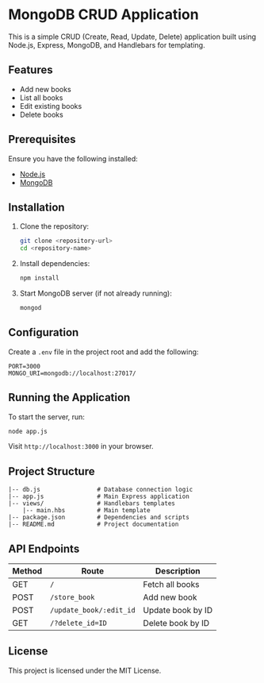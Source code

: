 # MongoDB CRUD Application

This is a simple CRUD (Create, Read, Update, Delete) application built using Node.js, Express, MongoDB, and Handlebars for templating.

## Features
- Add new books
- List all books
- Edit existing books
- Delete books

## Prerequisites
Ensure you have the following installed:
- [Node.js](https://nodejs.org/)
- [MongoDB](https://www.mongodb.com/)

## Installation
1. Clone the repository:
    ```sh
    git clone <repository-url>
    cd <repository-name>
    ```
2. Install dependencies:
    ```sh
    npm install
    ```
3. Start MongoDB server (if not already running):
    ```sh
    mongod
    ```

## Configuration
Create a `.env` file in the project root and add the following:
```env
PORT=3000
MONGO_URI=mongodb://localhost:27017/
```

## Running the Application
To start the server, run:
```sh
node app.js
```

Visit `http://localhost:3000` in your browser.

## Project Structure
```
|-- db.js                # Database connection logic
|-- app.js               # Main Express application
|-- views/               # Handlebars templates
    |-- main.hbs         # Main template
|-- package.json         # Dependencies and scripts
|-- README.md            # Project documentation
```

## API Endpoints
| Method | Route             | Description       |
|--------|------------------|-------------------|
| GET    | `/`              | Fetch all books  |
| POST   | `/store_book`    | Add new book     |
| POST   | `/update_book/:edit_id` | Update book by ID |
| GET    | `/?delete_id=ID` | Delete book by ID |

## License
This project is licensed under the MIT License.

